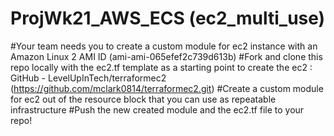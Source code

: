 # ProjWk21_AWS_ECS (ec2_multi_use)

#Your team needs you to create a custom module for ec2 instance with an Amazon Linux 2 AMI ID (ami-ami-065efef2c739d613b)
#Fork and clone this repo locally with the ec2.tf template as a starting point to create the ec2 : GitHub - LevelUpInTech/terraformec2  (https://github.com/mclark0814/terraformec2.git)
#Create a custom module for ec2 out of the resource block that you can use as repeatable infrastructure
#Push the new created module and the ec2.tf file to your repo!
